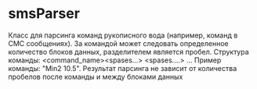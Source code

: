 # smsParser
Класс для парсинга команд рукописного вода (например, команд в СМС сообщениях).
За командой может следовать определенное количество блоков данных, разделителем является пробел.
Структура команды: <command_name><spases...> <data1><spases....> <data2>... 
Пример команды: "Min2 10.5".
Результат парсинга не зависит от количества пробелов после команды и между блоками данных
